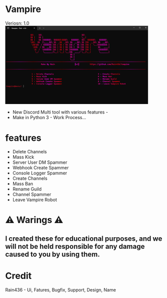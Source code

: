 # Vampire
Veriosn: 1.0
<img src="img/vampiremainmenu.png" width="90%" height="80%" />
- New Discord Multi tool with various features -
- Make in Python 3 -
Work Process...

# features
- Delete Channels
- Mass Kick
- Server User DM Spammer
- Webhook Create Spammer
- Console Logger Spammer
- Create Channels
- Mass Ban
- Rename Guild
- Channel Spammer
- Leave Vampire Robot
  
# ⚠️ Warings ⚠️
## I created these for educational purposes, and we will not be held responsible for any damage caused to you by using them.

# Credit
Rain436 - Ui, Fatures, Bugfix, Support, Design, Name
